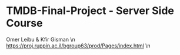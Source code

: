 # TMDB-Final-Project - Server Side Course
Omer Leibu & Kfir Gisman \n
https://proj.ruppin.ac.il/bgroup63/prod/Pages/index.html \n
